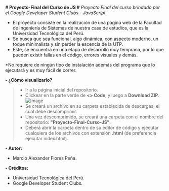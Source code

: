 **# Proyecto-Final del Curso de JS #**
*Proyecto Final del curso brindado por el Google Developer Student Clubs - JavaScript.*

- El proyecto consiste en la realización de una página web de la Facultad de Ingeniería de Sistemas de nuestra casa de estudios, que es la Universidad Tecnológica del Perú.
- Se busca que sea funcional, algo dinámica, con aspecto moderno, un toque minimalista y sin perder la escencia de la UTP.
- Este, se encuentra en una etapa de desarrollo muy temprana, por lo que pueden existir fallas en el código, errores visuales y demás.


*No requiere de ningún tipo de instalación además del programa que lo ejecutará y es muy fácil de correr.

**- ¿Cómo visualizarlo?**
> - Ir a la página inicial del repositorio.
> - Clickear en la parte verde de **<> Code**, y luego a **Download ZIP**.
![image](https://github.com/bug4rcio/Proyecto-Final-Curso-JS/assets/131096504/a18c42e1-29fc-4eb0-9fec-a38d2dc5e5df)
> - Se creará un archivo en su carpeta establecida de descargas, el cual debe descomprimir.
> - Una vez descomprimido, se creará una carpeta con el nombre del repositorio: **"Proyecto-Final-Curso-JS"**.
> - Deberá abrir la carpeta dentro de su editor de código y ejecutar cualquiera de los archivos con extensión **.html** (de preferencia ejecutar index.html).

**- Autor:**
- Marcio Alexander Flores Peña.

**- Créditos:**
- Universidad Tecnológica del Perú.
- Google Developer Student Clubs.
